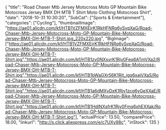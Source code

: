 {
	"title": "Road Chaser Mtb Jersey Motocross Moto GP Mountain Bike Motocross Jersey BMX DH MTB T Shirt Moto Clothing Motocross Shirt",
	"date": "2018-10-31 10:30:20",
	"SubCat": ["Sports & Entertainment"],
	"categories": ["Cycling"],
	"thumbnailImage": "https://ae01.alicdn.com/kf/HTB1VZFMXEjrK1RkHFNRq6ySvpXaG/Road-Chaser-Mtb-Jersey-Motocross-Moto-GP-Mountain-Bike-Motocross-Jersey-BMX-DH-MTB-T-Shirt.jpg_220x220.jpg",
	"BigImage": ["https://ae01.alicdn.com/kf/HTB1VZFMXEjrK1RkHFNRq6ySvpXaG/Road-Chaser-Mtb-Jersey-Motocross-Moto-GP-Mountain-Bike-Motocross-Jersey-BMX-DH-MTB-T-Shirt.jpg","https://ae01.alicdn.com/kf/HTB1zv0NXsvrK1Rjy0Feq6ATmVXa2/Road-Chaser-Mtb-Jersey-Motocross-Moto-GP-Mountain-Bike-Motocross-Jersey-BMX-DH-MTB-T-Shirt.jpg","https://ae01.alicdn.com/kf/HTB1bWaGXr56K1Rjt_igq6xajVXaS/Road-Chaser-Mtb-Jersey-Motocross-Moto-GP-Mountain-Bike-Motocross-Jersey-BMX-DH-MTB-T-Shirt.jpg","https://ae01.alicdn.com/kf/HTB1a6dMXyDxK1Rjy1zcq6yGeXXaE/Road-Chaser-Mtb-Jersey-Motocross-Moto-GP-Mountain-Bike-Motocross-Jersey-BMX-DH-MTB-T-Shirt.jpg","https://ae01.alicdn.com/kf/HTB1HdlNXsfrK1Rjy0Fmq6xhEXXak/Road-Chaser-Mtb-Jersey-Motocross-Moto-GP-Mountain-Bike-Motocross-Jersey-BMX-DH-MTB-T-Shirt.jpg"],
	"actualPrice": 13.50,
	"comparePrice": 18.00,
	"linkurl": "http://s.click.aliexpress.com/e/c7UXy98c",
	"inStock": 135
}
